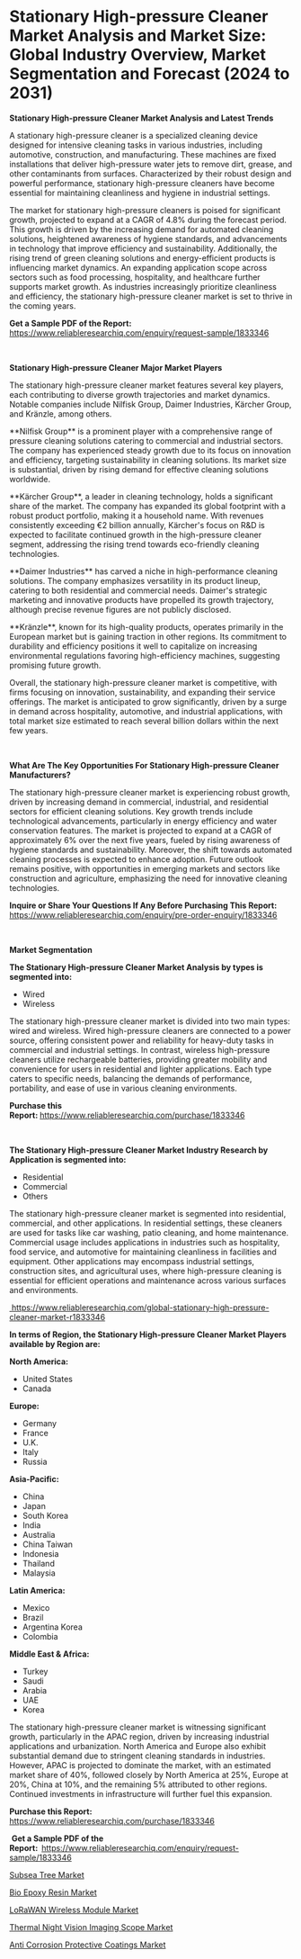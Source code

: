 <p><h1>Stationary High-pressure Cleaner Market Analysis and Market Size: Global Industry Overview, Market Segmentation and Forecast (2024 to 2031)</h1></p><p><strong>Stationary High-pressure Cleaner Market Analysis and Latest Trends</strong></p>
<p><p>A stationary high-pressure cleaner is a specialized cleaning device designed for intensive cleaning tasks in various industries, including automotive, construction, and manufacturing. These machines are fixed installations that deliver high-pressure water jets to remove dirt, grease, and other contaminants from surfaces. Characterized by their robust design and powerful performance, stationary high-pressure cleaners have become essential for maintaining cleanliness and hygiene in industrial settings.</p><p>The market for stationary high-pressure cleaners is poised for significant growth, projected to expand at a CAGR of 4.8% during the forecast period. This growth is driven by the increasing demand for automated cleaning solutions, heightened awareness of hygiene standards, and advancements in technology that improve efficiency and sustainability. Additionally, the rising trend of green cleaning solutions and energy-efficient products is influencing market dynamics. An expanding application scope across sectors such as food processing, hospitality, and healthcare further supports market growth. As industries increasingly prioritize cleanliness and efficiency, the stationary high-pressure cleaner market is set to thrive in the coming years.</p></p>
<p><strong>Get a Sample PDF of the Report:&nbsp;</strong> <a href="https://www.reliableresearchiq.com/enquiry/request-sample/1833346?utm_campaign=100&utm_medium=2&utm_source=Github&utm_content=ia&utm_term=17102024&utm_id=stationary-high-pressure-cleaner">https://www.reliableresearchiq.com/enquiry/request-sample/1833346</a></p>
<p>&nbsp;</p>
<p><strong>Stationary High-pressure Cleaner Major Market Players</strong></p>
<p><p>The stationary high-pressure cleaner market features several key players, each contributing to diverse growth trajectories and market dynamics. Notable companies include Nilfisk Group, Daimer Industries, Kärcher Group, and Kränzle, among others.</p><p>**Nilfisk Group** is a prominent player with a comprehensive range of pressure cleaning solutions catering to commercial and industrial sectors. The company has experienced steady growth due to its focus on innovation and efficiency, targeting sustainability in cleaning solutions. Its market size is substantial, driven by rising demand for effective cleaning solutions worldwide.</p><p>**Kärcher Group**, a leader in cleaning technology, holds a significant share of the market. The company has expanded its global footprint with a robust product portfolio, making it a household name. With revenues consistently exceeding €2 billion annually, Kärcher's focus on R&D is expected to facilitate continued growth in the high-pressure cleaner segment, addressing the rising trend towards eco-friendly cleaning technologies.</p><p>**Daimer Industries** has carved a niche in high-performance cleaning solutions. The company emphasizes versatility in its product lineup, catering to both residential and commercial needs. Daimer's strategic marketing and innovative products have propelled its growth trajectory, although precise revenue figures are not publicly disclosed.</p><p>**Kränzle**, known for its high-quality products, operates primarily in the European market but is gaining traction in other regions. Its commitment to durability and efficiency positions it well to capitalize on increasing environmental regulations favoring high-efficiency machines, suggesting promising future growth.</p><p>Overall, the stationary high-pressure cleaner market is competitive, with firms focusing on innovation, sustainability, and expanding their service offerings. The market is anticipated to grow significantly, driven by a surge in demand across hospitality, automotive, and industrial applications, with total market size estimated to reach several billion dollars within the next few years.</p></p>
<p>&nbsp;</p>
<p><strong>What Are The Key Opportunities For Stationary High-pressure Cleaner Manufacturers?</strong></p>
<p><p>The stationary high-pressure cleaner market is experiencing robust growth, driven by increasing demand in commercial, industrial, and residential sectors for efficient cleaning solutions. Key growth trends include technological advancements, particularly in energy efficiency and water conservation features. The market is projected to expand at a CAGR of approximately 6% over the next five years, fueled by rising awareness of hygiene standards and sustainability. Moreover, the shift towards automated cleaning processes is expected to enhance adoption. Future outlook remains positive, with opportunities in emerging markets and sectors like construction and agriculture, emphasizing the need for innovative cleaning technologies.</p></p>
<p><strong>Inquire or Share Your Questions If Any Before Purchasing This Report:</strong> <a href="https://www.reliableresearchiq.com/enquiry/pre-order-enquiry/1833346?utm_campaign=100&utm_medium=2&utm_source=Github&utm_content=ia&utm_term=17102024&utm_id=stationary-high-pressure-cleaner">https://www.reliableresearchiq.com/enquiry/pre-order-enquiry/1833346</a></p>
<p>&nbsp;</p>
<p><strong>Market Segmentation</strong></p>
<p><strong>The Stationary High-pressure Cleaner Market Analysis by types is segmented into:</strong></p>
<p><ul><li>Wired</li><li>Wireless</li></ul></p>
<p><p>The stationary high-pressure cleaner market is divided into two main types: wired and wireless. Wired high-pressure cleaners are connected to a power source, offering consistent power and reliability for heavy-duty tasks in commercial and industrial settings. In contrast, wireless high-pressure cleaners utilize rechargeable batteries, providing greater mobility and convenience for users in residential and lighter applications. Each type caters to specific needs, balancing the demands of performance, portability, and ease of use in various cleaning environments.</p></p>
<p><strong>Purchase this Report:&nbsp;</strong><a href="https://www.reliableresearchiq.com/purchase/1833346?utm_campaign=100&utm_medium=2&utm_source=Github&utm_content=ia&utm_term=17102024&utm_id=stationary-high-pressure-cleaner">https://www.reliableresearchiq.com/purchase/1833346</a></p>
<p>&nbsp;</p>
<p><strong>The Stationary High-pressure Cleaner Market Industry Research by Application is segmented into:</strong></p>
<p><ul><li>Residential</li><li>Commercial</li><li>Others</li></ul></p>
<p><p>The stationary high-pressure cleaner market is segmented into residential, commercial, and other applications. In residential settings, these cleaners are used for tasks like car washing, patio cleaning, and home maintenance. Commercial usage includes applications in industries such as hospitality, food service, and automotive for maintaining cleanliness in facilities and equipment. Other applications may encompass industrial settings, construction sites, and agricultural uses, where high-pressure cleaning is essential for efficient operations and maintenance across various surfaces and environments.</p></p>
<p><a href="https://www.reliableresearchiq.com/global-stationary-high-pressure-cleaner-market-r1833346?utm_campaign=100&utm_medium=2&utm_source=Github&utm_content=ia&utm_term=17102024&utm_id=stationary-high-pressure-cleaner">&nbsp;https://www.reliableresearchiq.com/global-stationary-high-pressure-cleaner-market-r1833346</a></p>
<p><strong>In terms of Region, the Stationary High-pressure Cleaner Market Players available by Region are:</strong></p>
<p>
    <p> <strong> North America: </strong>
        <ul>
            <li>United States</li>
            <li>Canada</li>
        </ul>
        </p> 
    <p> <strong> Europe: </strong>
        <ul>
            <li>Germany</li>
            <li>France</li>
            <li>U.K.</li>
            <li>Italy</li>
            <li>Russia</li>
        </ul>
        </p> 
    <p> <strong> Asia-Pacific: </strong>
        <ul>
            <li>China</li>
            <li>Japan</li>
            <li>South Korea</li>
            <li>India</li>
            <li>Australia</li>
            <li>China Taiwan</li>
            <li>Indonesia</li>
            <li>Thailand</li>
            <li>Malaysia</li>
        </ul>
        </p> 
    <p> <strong> Latin America: </strong>
        <ul>
            <li>Mexico</li>
            <li>Brazil</li>
            <li>Argentina Korea</li>
            <li>Colombia</li>
        </ul>
        </p> 
    <p> <strong> Middle East & Africa: </strong>
        <ul>
            <li>Turkey</li>
            <li>Saudi</li>
            <li>Arabia</li>
            <li>UAE</li>
            <li>Korea</li>
        </ul>
    </p>
    </p>
<p><p>The stationary high-pressure cleaner market is witnessing significant growth, particularly in the APAC region, driven by increasing industrial applications and urbanization. North America and Europe also exhibit substantial demand due to stringent cleaning standards in industries. However, APAC is projected to dominate the market, with an estimated market share of 40%, followed closely by North America at 25%, Europe at 20%, China at 10%, and the remaining 5% attributed to other regions. Continued investments in infrastructure will further fuel this expansion.</p></p>
<p><strong>Purchase this Report: </strong><a href="https://www.reliableresearchiq.com/purchase/1833346?utm_campaign=100&utm_medium=2&utm_source=Github&utm_content=ia&utm_term=17102024&utm_id=stationary-high-pressure-cleaner">https://www.reliableresearchiq.com/purchase/1833346</a></p>
<p>&nbsp;<strong>Get a Sample PDF of the Report:&nbsp;&nbsp;</strong><a href="https://www.reliableresearchiq.com/enquiry/request-sample/1833346?utm_campaign=100&utm_medium=2&utm_source=Github&utm_content=ia&utm_term=17102024&utm_id=stationary-high-pressure-cleaner">https://www.reliableresearchiq.com/enquiry/request-sample/1833346</a></p>
<p><strong></strong></p>
<p><p><a href="https://issuu.com/reportprime-2/docs/subsea-tree-market-size-2030.pptx_7770f3a2789458?utm_campaign=100&utm_medium=2&utm_source=Github&utm_content=ia&utm_term=17102024&utm_id=stationary-high-pressure-cleaner">Subsea Tree Market</a></p><p><a href="https://www.linkedin.com/pulse/bio-epoxy-resin-revenue-growth-report-2024-2031-follow-research-vwume?utm_campaign=100&utm_medium=2&utm_source=Github&utm_content=ia&utm_term=17102024&utm_id=stationary-high-pressure-cleaner">Bio Epoxy Resin Market</a></p><p><a href="https://github.com/darcy8m10dupre/Market-Research-Report-List-1/blob/main/lorawan-wireless-module-market.md?utm_campaign=100&utm_medium=2&utm_source=Github&utm_content=ia&utm_term=17102024&utm_id=stationary-high-pressure-cleaner">LoRaWAN Wireless Module Market</a></p><p><a href="https://github.com/alespiliffe/Market-Research-Report-List-1/blob/main/thermal-night-vision-imaging-scope-market.md?utm_campaign=100&utm_medium=2&utm_source=Github&utm_content=ia&utm_term=17102024&utm_id=stationary-high-pressure-cleaner">Thermal Night Vision Imaging Scope Market</a></p><p><a href="https://www.linkedin.com/pulse/insights-anti-corrosion-protective-coatings-industry-market-kw79e?utm_campaign=100&utm_medium=2&utm_source=Github&utm_content=ia&utm_term=17102024&utm_id=stationary-high-pressure-cleaner">Anti Corrosion Protective Coatings Market</a></p></p>